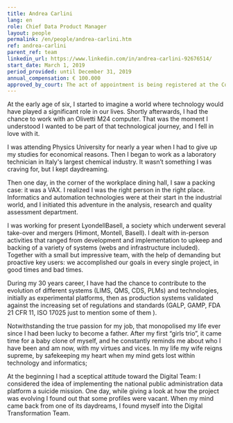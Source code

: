 ```yaml
---
title: Andrea Carlini
lang: en
role: Chief Data Product Manager
layout: people
permalink: /en/people/andrea-carlini.htm
ref: andrea-carlini
parent_ref: team
linkedin_url: https://www.linkedin.com/in/andrea-carlini-92676514/
start_date: March 1, 2019
period_provided: until December 31, 2019
annual_compensation: € 100.000
approved_by_court: The act of appointment is being registered at the Court of Auditors
---
```

At the early age of six, I started to imagine a world where technology would have played a significant role in our lives. Shortly afterwards, I had the chance to work with an Olivetti M24 computer. That was the moment I understood I wanted to be part of that technological journey, and I fell in love with it.

I was attending Physics University for nearly a year when I had to give up my studies for economical reasons. Then I began to work as a laboratory technician in Italy's largest chemical industry. It wasn’t something I was craving for, but I kept daydreaming.

Then one day, in the corner of the workplace dining hall, I saw a packing case: it was a VAX. I realized I was the right person in the right place. Informatics and automation technologies were at their start in the industrial world, and I initiated this adventure in the analysis, research and quality assessment department.

I was working for present LyondellBasell, a society which underwent several take-over and mergers (Himont, Montell, Basell). I dealt with in-person activities that ranged from development and implementation to upkeep and backing of a variety of systems (webs and infrastructure included). Together with a small but impressive team, with the help of demanding but proactive key users: we accomplished our goals in every single project, in good times and bad times.

During my 30 years career, I have had the chance to contribute to the evolution of different  systems (LIMS, QMS, CDS, PLMs) and technologies, initially as experimental platforms, then as production systems validated against the increasing set of regulations and standards (GALP, GAMP, FDA 21 CFR 11, ISO 17025 just to mention some of them ).

Notwithstanding the true passion for my job, that monopolised my life ever since I had been lucky to become a father. After my first “girls trio”, it came time for a baby clone of myself, and he constantly reminds me about who I have been and am now, with my virtues and vices. In my life my wife reigns supreme, by safekeeping my heart when my mind gets lost within technology and informatics; 

At the beginning I had a sceptical attitude toward the Digital Team: I considered the idea of implementing the national public administration data platform a suicide mission. One day, while giving a look at how the project was evolving I found out that some profiles were vacant. When my mind came back from one of its daydreams, I found myself into the Digital Transformation Team.


